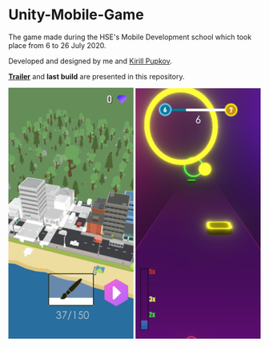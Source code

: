 # Unity-Mobile-Game
The game made during the HSE's Mobile Development school which took place from 6 to 26 July 2020.

Developed and designed by me and [Kirill Pupkov](vk.com/pupkovkirill).

[**Trailer**](https://youtu.be/FJ5Pv4pv494) and **last build** are presented in this repository.


<p float="left">
  <img src="/Screenshots/City%20(Meta).jpg" width="250" />
  <img src="/Screenshots/Core%20Gameplay.jpg" width="250" /> 
</p>

